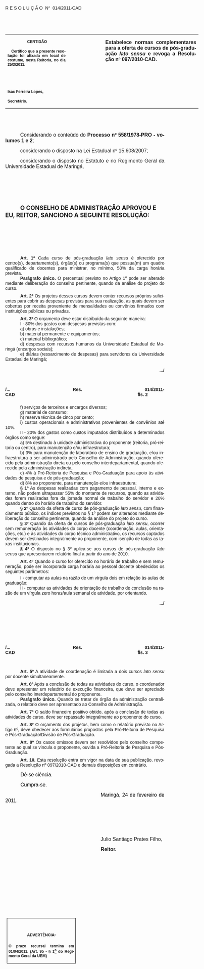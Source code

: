 <body lang=PT-BR link=blue vlink=purple style='tab-interval:35.4pt'>

<div class=Section1>

<p class=MsoTitle><span style='font-size:11.0pt;font-family:Arial;mso-no-proof:
yes'><o:p>&nbsp;</o:p></span></p>

<p class=MsoTitle><span style='font-family:Arial;mso-bidi-font-family:"Times New Roman";
mso-no-proof:yes'>R E S O L U Ç Ã O<span style='mso-spacerun:yes'>  </span>N</span><span
style='font-family:Symbol;mso-ascii-font-family:Arial;mso-hansi-font-family:
Arial;mso-char-type:symbol;mso-symbol-font-family:Symbol;mso-no-proof:yes'><span
style='mso-char-type:symbol;mso-symbol-font-family:Symbol'>°</span></span><span
style='font-family:Arial;mso-bidi-font-family:"Times New Roman";mso-no-proof:
yes'><span style='mso-spacerun:yes'>  </span>014/2011-CAD<o:p></o:p></span></p>

<p class=BodyText21><span style='font-size:10.0pt;font-family:Arial;mso-bidi-font-family:
"Times New Roman";mso-no-proof:yes'><o:p>&nbsp;</o:p></span></p>

<p class=BodyText21><span style='font-size:10.0pt;font-family:Arial;mso-bidi-font-family:
"Times New Roman";mso-no-proof:yes'><o:p>&nbsp;</o:p></span></p>

<table class=MsoNormalTable border=0 cellspacing=0 cellpadding=0 width=612
 style='width:459.0pt;border-collapse:collapse;mso-padding-alt:0cm 5.4pt 0cm 5.4pt'>
 <tr style='mso-yfti-irow:0;mso-yfti-firstrow:yes;mso-yfti-lastrow:yes'>
  <td width=196 valign=top style='width:147.15pt;padding:0cm 5.4pt 0cm 5.4pt'>
  <p class=MsoNormal align=center style='text-align:center'><b
  style='mso-bidi-font-weight:normal'><span style='font-size:9.0pt;mso-bidi-font-size:
  10.0pt;font-family:Arial;mso-bidi-font-family:"Times New Roman";mso-no-proof:
  yes'><span style='mso-spacerun:yes'> </span>CERTIDÃO<o:p></o:p></span></b></p>
  <p class=MsoNormal style='text-align:justify'><b style='mso-bidi-font-weight:
  normal'><span style='font-size:9.0pt;mso-bidi-font-size:10.0pt;font-family:
  Arial;mso-bidi-font-family:"Times New Roman";mso-no-proof:yes'><span
  style='mso-spacerun:yes'>   </span>Certifico que a presente resolução foi
  afixada em local de costume, nesta Reitoria, no dia 25/3/2011.<o:p></o:p></span></b></p>
  <p class=MsoNormal><b style='mso-bidi-font-weight:normal'><span
  style='font-size:8.0pt;font-family:Arial;mso-bidi-font-family:"Times New Roman";
  mso-no-proof:yes'><o:p>&nbsp;</o:p></span></b></p>
  <p class=MsoNormal><b style='mso-bidi-font-weight:normal'><span
  style='font-size:8.0pt;font-family:Arial;mso-bidi-font-family:"Times New Roman";
  mso-no-proof:yes'><o:p>&nbsp;</o:p></span></b></p>
  <p class=MsoNormal><b style='mso-bidi-font-weight:normal'><span
  style='font-size:9.0pt;mso-bidi-font-size:10.0pt;font-family:Arial;
  mso-bidi-font-family:"Times New Roman";mso-no-proof:yes'>Isac Ferreira Lopes,<o:p></o:p></span></b></p>
  <p class=MsoNormal><b style='mso-bidi-font-weight:normal'><span
  style='font-size:9.0pt;mso-bidi-font-size:10.0pt;font-family:Arial;
  mso-bidi-font-family:"Times New Roman";mso-no-proof:yes'>Secretário.<o:p></o:p></span></b></p>
  </td>
  <td width=107 valign=top style='width:80.25pt;padding:0cm 5.4pt 0cm 5.4pt'>
  <p class=MsoNormal style='margin-right:-5.4pt'><b><span style='font-size:
  12.0pt;mso-bidi-font-size:10.0pt;font-family:Arial;mso-bidi-font-family:"Times New Roman";
  mso-no-proof:yes'><o:p>&nbsp;</o:p></span></b></p>
  </td>
  <td width=309 valign=top style='width:231.6pt;padding:0cm 5.4pt 0cm 5.4pt'>
  <p class=MsoNormal style='text-align:justify'><b><span style='font-size:12.0pt;
  font-family:Arial;mso-no-proof:yes'>Estabelece normas complementares para a
  oferta de cursos de pós-graduação <i style='mso-bidi-font-style:normal'>lato
  sensu</i> e revoga a Resolução nº 097/2010-CAD.<o:p></o:p></span></b></p>
  </td>
 </tr>
</table>

<p class=BodyText21><span style='font-size:10.0pt;font-family:Arial;mso-bidi-font-family:
"Times New Roman";mso-no-proof:yes'><o:p>&nbsp;</o:p></span></p>

<p class=BodyText21><span style='font-size:10.0pt;font-family:Arial;mso-bidi-font-family:
"Times New Roman";mso-no-proof:yes'><o:p>&nbsp;</o:p></span></p>

<p class=MsoNormal style='margin-bottom:2.0pt;text-align:justify;text-indent:
35.45pt'><span style='font-size:12.0pt;mso-bidi-font-size:10.0pt;font-family:
Arial;mso-bidi-font-family:"Times New Roman";mso-no-proof:yes'>Considerando o
conteúdo do <b style='mso-bidi-font-weight:normal'>Processo nº 558/1978-PRO -
volumes 1 e 2</b>;<o:p></o:p></span></p>

<p class=MsoNormal style='margin-bottom:2.0pt;text-align:justify;text-indent:
35.45pt'><span style='font-size:12.0pt;mso-bidi-font-size:10.0pt;font-family:
Arial;mso-bidi-font-family:"Times New Roman";mso-no-proof:yes'>considerando o
disposto na Lei Estadual nº 15.608/2007;<o:p></o:p></span></p>

<p class=MsoNormal style='margin-bottom:2.0pt;text-align:justify;text-indent:
35.45pt'><span style='font-size:12.0pt;mso-bidi-font-size:10.0pt;font-family:
Arial;mso-bidi-font-family:"Times New Roman";mso-no-proof:yes'>considerando o
disposto no Estatuto e no Regimento Geral da Universidade Estadual de Maringá, <o:p></o:p></span></p>

<p class=MsoNormal style='text-align:justify;text-indent:35.45pt'><span
style='font-size:12.0pt;font-family:Arial;mso-bidi-font-family:"Times New Roman";
mso-no-proof:yes'><o:p>&nbsp;</o:p></span></p>

<p class=MsoNormal style='text-align:justify;text-indent:35.45pt'><span
style='font-size:12.0pt;font-family:Arial;mso-bidi-font-family:"Times New Roman";
mso-no-proof:yes'><o:p>&nbsp;</o:p></span></p>

<p class=MsoNormal style='text-align:justify;text-indent:35.45pt'><span
style='font-size:12.0pt;font-family:Arial;mso-bidi-font-family:"Times New Roman";
mso-no-proof:yes'><o:p>&nbsp;</o:p></span></p>

<p class=MsoBodyTextIndent style='text-indent:35.45pt'><b style='mso-bidi-font-weight:
normal'><span style='font-size:14.0pt;mso-no-proof:yes'>O CONSELHO DE
ADMINISTRAÇÃO APROVOU E EU, REITOR, SANCIONO A SEGUINTE RESOLUÇÃO:<o:p></o:p></span></b></p>

<p class=MsoBodyTextIndent style='text-indent:35.45pt'><span style='font-size:
12.0pt;mso-no-proof:yes'><o:p>&nbsp;</o:p></span></p>

<p class=MsoBodyTextIndent style='text-indent:35.45pt'><span style='font-size:
12.0pt;mso-no-proof:yes'><o:p>&nbsp;</o:p></span></p>

<p class=MsoBodyTextIndent style='text-indent:35.45pt'><span style='font-size:
12.0pt;mso-no-proof:yes'><o:p>&nbsp;</o:p></span></p>

<p class=western style='margin:0cm;margin-bottom:.0001pt;text-align:justify;
text-indent:35.45pt'><b><span style='font-family:Arial;mso-no-proof:yes'>Art.
1º</span></b><span style='font-family:Arial;mso-no-proof:yes'> Cada curso de
pós-graduação <i>lato sensu</i> é oferecido por centro(s), departamento(s),
órgão(s) ou programa(s) que possua(m) um quadro qualificado de docentes para
ministrar, no mínimo, 50% da carga horária prevista.<o:p></o:p></span></p>

<p class=western style='margin-top:0cm;margin-right:0cm;margin-bottom:6.0pt;
margin-left:0cm;text-align:justify;text-indent:35.45pt'><b><span
style='font-family:Arial;mso-no-proof:yes'>Parágrafo único. </span></b><span
style='font-family:Arial;mso-no-proof:yes'>O percentual previsto no Artigo 1º
pode ser alterado mediante deliberação do conselho pertinente, quando da
análise do projeto do curso.<o:p></o:p></span></p>

<p class=western style='margin-top:0cm;margin-right:0cm;margin-bottom:6.0pt;
margin-left:0cm;text-align:justify;text-indent:35.45pt'><b><span
style='font-family:Arial;mso-no-proof:yes'>Art. 2º</span></b><span
style='font-family:Arial;mso-no-proof:yes'> Os projetos desses cursos devem
conter recursos próprios suficientes para cobrir as despesas previstas para sua
realização, as quais devem ser cobertas por receita proveniente de mensalidades
ou convênios firmados com instituições públicas ou privadas.<o:p></o:p></span></p>

<p class=western style='margin:0cm;margin-bottom:.0001pt;text-align:justify;
text-indent:35.45pt'><b><span style='font-family:Arial;mso-no-proof:yes'>Art.
3º </span></b><span style='font-family:Arial;mso-no-proof:yes'>O orçamento deve
estar distribuído da seguinte maneira:<o:p></o:p></span></p>

<p class=western style='margin:0cm;margin-bottom:.0001pt;text-align:justify;
text-indent:35.45pt'><span style='font-family:Arial;mso-bidi-font-weight:bold;
mso-no-proof:yes'>I<b> </b></span><span style='font-family:Arial;mso-no-proof:
yes'>- 80% dos gastos com despesas previstas com:<o:p></o:p></span></p>

<p class=western style='margin:0cm;margin-bottom:.0001pt;text-align:justify;
text-indent:35.45pt'><span style='font-family:Arial;mso-no-proof:yes'>a) obras
e instalações;<o:p></o:p></span></p>

<p class=western style='margin:0cm;margin-bottom:.0001pt;text-align:justify;
text-indent:35.45pt'><span style='font-family:Arial;mso-no-proof:yes'>b)
material permanente e equipamentos;<o:p></o:p></span></p>

<p class=western style='margin:0cm;margin-bottom:.0001pt;text-align:justify;
text-indent:35.45pt'><span style='font-family:Arial;mso-no-proof:yes'>c)
material bibliográfico;<o:p></o:p></span></p>

<p class=western style='margin:0cm;margin-bottom:.0001pt;text-align:justify;
text-indent:35.45pt'><span style='font-family:Arial;mso-no-proof:yes'>d)
despesas com recursos humanos da Universidade Estadual de Maringá (encargos
sociais);<o:p></o:p></span></p>

<p class=western style='margin:0cm;margin-bottom:.0001pt;text-align:justify;
text-indent:35.45pt'><span style='font-family:Arial;mso-no-proof:yes'>e)
diárias (ressarcimento de despesas) para servidores da Universidade Estadual de
Maringá;<o:p></o:p></span></p>

<p class=western style='margin-top:0cm;margin-right:0cm;margin-bottom:3.0pt;
margin-left:0cm;text-align:justify;text-indent:35.45pt'><span style='font-family:
Arial;mso-no-proof:yes'><o:p>&nbsp;</o:p></span></p>

<p class=western align=right style='margin-top:0cm;margin-right:0cm;margin-bottom:
3.0pt;margin-left:0cm;text-align:right;text-indent:35.45pt'><b
style='mso-bidi-font-weight:normal'><span style='font-family:Arial;mso-no-proof:
yes'>.../<o:p></o:p></span></b></p>

<p class=western align=right style='margin-top:0cm;margin-right:0cm;margin-bottom:
3.0pt;margin-left:0cm;text-align:right;text-indent:35.45pt'><b
style='mso-bidi-font-weight:normal'><span style='font-family:Arial;mso-no-proof:
yes'><o:p>&nbsp;</o:p></span></b></p>

<p class=western align=right style='margin-top:0cm;margin-right:0cm;margin-bottom:
3.0pt;margin-left:0cm;text-align:right;text-indent:35.45pt'><b
style='mso-bidi-font-weight:normal'><span style='font-family:Arial;mso-no-proof:
yes'><o:p>&nbsp;</o:p></span></b></p>

<p class=western style='margin-top:0cm;margin-right:0cm;margin-bottom:3.0pt;
margin-left:0cm;text-align:justify'><b style='mso-bidi-font-weight:normal'><span
style='font-family:Arial;mso-no-proof:yes'>/... Res. 014/2011-CAD<span
style='mso-tab-count:9'>                                                                                                    </span>fls.
2<o:p></o:p></span></b></p>

<p class=western align=right style='margin-top:0cm;margin-right:0cm;margin-bottom:
3.0pt;margin-left:0cm;text-align:right;text-indent:35.45pt'><b
style='mso-bidi-font-weight:normal'><span style='font-family:Arial;mso-no-proof:
yes'><o:p>&nbsp;</o:p></span></b></p>

<p class=western style='margin:0cm;margin-bottom:.0001pt;text-align:justify;
text-indent:35.45pt'><span style='font-family:Arial;mso-no-proof:yes'>f)
serviços de terceiros e encargos diversos;<o:p></o:p></span></p>

<p class=western style='margin:0cm;margin-bottom:.0001pt;text-align:justify;
text-indent:35.45pt'><span style='font-family:Arial;mso-no-proof:yes'>g)
material de consumo;<o:p></o:p></span></p>

<p class=western style='margin:0cm;margin-bottom:.0001pt;text-align:justify;
text-indent:35.45pt'><span style='font-family:Arial;mso-no-proof:yes'>h)
reserva técnica de cinco por cento;<o:p></o:p></span></p>

<p class=western style='margin:0cm;margin-bottom:.0001pt;text-align:justify;
text-indent:35.45pt'><span style='font-family:Arial;mso-no-proof:yes'>i) custos
operacionais e administrativos provenientes de convênios até 10%.<o:p></o:p></span></p>

<p class=western style='margin:0cm;margin-bottom:.0001pt;text-align:justify;
text-indent:35.45pt'><span style='font-family:Arial;mso-bidi-font-weight:bold;
mso-no-proof:yes'>II -</span><span style='font-family:Arial;mso-no-proof:yes'>
20% dos gastos como custos imputados distribuídos a determinados órgãos como
segue: <o:p></o:p></span></p>

<p class=western style='margin:0cm;margin-bottom:.0001pt;text-align:justify;
text-indent:35.45pt'><span style='font-family:Arial;mso-no-proof:yes'>a) 5%
destinado à unidade administrativa do proponente (reitoria, pró-reitoria ou
centro), para manutenção e/ou infraestrutura;<o:p></o:p></span></p>

<p class=western style='margin:0cm;margin-bottom:.0001pt;text-align:justify;
text-indent:35.45pt'><span style='font-family:Arial;mso-no-proof:yes'>b) 3%
para manutenção de laboratório de ensino de graduação, e/ou infraestrutura a
ser administrado pelo Conselho de Administração, quando oferecido pela
administração direta ou pelo conselho interdepartamental, quando oferecido pela
administração indireta;<o:p></o:p></span></p>

<p class=western style='margin:0cm;margin-bottom:.0001pt;text-align:justify;
text-indent:35.45pt'><span style='font-family:Arial;mso-no-proof:yes'>c) 4% à
Pró-Reitoria de Pesquisa e Pós-Graduação para apoio às atividades de pesquisa e
de pós-graduação;<o:p></o:p></span></p>

<p class=western style='margin:0cm;margin-bottom:.0001pt;text-align:justify;
text-indent:35.45pt'><span style='font-family:Arial;mso-no-proof:yes'>d) 8% ao
proponente, para manutenção e/ou infraestrutura;<o:p></o:p></span></p>

<p class=western style='margin:0cm;margin-bottom:.0001pt;text-align:justify;
text-indent:35.45pt'><b><span style='font-family:Arial;mso-no-proof:yes'>§ 1º</span></b><span
style='font-family:Arial;mso-no-proof:yes'> As despesas realizadas com
pagamento de pessoal, interno e externo, não podem ultrapassar 55% do montante
de recursos, quando as atividades forem realizadas fora da jornada normal de
trabalho do servidor e 20% quando dentro do horário de trabalho do servidor. <o:p></o:p></span></p>

<p class=western style='margin:0cm;margin-bottom:.0001pt;text-align:justify;
text-indent:35.45pt'><b><span style='font-family:Arial;mso-no-proof:yes'>§ 2º </span></b><span
style='font-family:Arial;mso-no-proof:yes'>Quando da oferta de curso de
pós-graduação <i>lato sensu</i>, com financiamento público, os índices
previstos no § 1º podem ser alterados mediante deliberação do conselho
pertinente, quando da análise do projeto do curso.<o:p></o:p></span></p>

<p class=western style='margin:0cm;margin-bottom:.0001pt;text-align:justify;
text-indent:35.45pt'><b><span style='font-family:Arial;mso-no-proof:yes'>§ 3º </span></b><span
style='font-family:Arial;mso-no-proof:yes'>Quando da oferta de cursos de<b> </b><span
style='mso-bidi-font-weight:bold'>pós-graduação</span> <i>lato sensu</i>, <span
style='mso-bidi-font-weight:bold'>ocorrer<b> </b></span>sem remuneração às
atividades do corpo docente (coordenação, aulas, orientações, etc.) e às
atividades do corpo técnico administrativo, os recursos captados devem ser
destinados integralmente ao proponente, com isenção de todas as taxas
institucionais.<o:p></o:p></span></p>

<p class=western style='margin-top:0cm;margin-right:0cm;margin-bottom:6.0pt;
margin-left:0cm;text-align:justify;text-indent:35.45pt'><b><span
style='font-family:Arial;mso-no-proof:yes'>§ 4º </span></b><span
style='font-family:Arial;mso-no-proof:yes'>O disposto no § 3º aplica-se aos
cursos de pós-graduação <i>lato sensu</i> que apresentarem relatório final a
partir do ano de 2010.<o:p></o:p></span></p>

<p class=western style='margin-top:0cm;margin-right:0cm;margin-bottom:3.0pt;
margin-left:0cm;text-align:justify;text-indent:35.45pt'><b><span
style='font-family:Arial;mso-no-proof:yes'>Art. 4º</span></b><span
style='font-family:Arial;mso-no-proof:yes'> Quando o curso for oferecido no
horário de trabalho e sem remuneração, pode ser incorporada carga horária ao
pessoal docente obedecidos os seguintes parâmetros:<o:p></o:p></span></p>

<p class=western style='margin:0cm;margin-bottom:.0001pt;text-align:justify;
text-indent:35.45pt'><span style='font-family:Arial;mso-bidi-font-weight:bold;
mso-no-proof:yes'>I </span><span style='font-family:Arial;mso-no-proof:yes'>-
computar as aulas na razão de um vírgula dois em relação às aulas de graduação;<o:p></o:p></span></p>

<p class=western style='margin:0cm;margin-bottom:.0001pt;text-align:justify;
text-indent:35.45pt'><span style='font-family:Arial;mso-no-proof:yes'>II -
computar as atividades de orientação de trabalho de conclusão na razão de um
vírgula zero horas/aula semanal de atividade, por orientando.<o:p></o:p></span></p>

<p class=western style='margin:0cm;margin-bottom:.0001pt;text-align:justify;
text-indent:35.45pt'><span style='font-family:Arial;mso-no-proof:yes'><o:p>&nbsp;</o:p></span></p>

<p class=western align=right style='margin-top:0cm;margin-right:0cm;margin-bottom:
3.0pt;margin-left:0cm;text-align:right;text-indent:35.45pt'><b
style='mso-bidi-font-weight:normal'><span style='font-family:Arial;mso-no-proof:
yes'>.../<o:p></o:p></span></b></p>

<p class=western style='margin-top:0cm;margin-right:0cm;margin-bottom:3.0pt;
margin-left:0cm;text-align:justify'><b style='mso-bidi-font-weight:normal'><span
style='font-family:Arial;mso-no-proof:yes'><o:p>&nbsp;</o:p></span></b></p>

<p class=western style='margin-top:0cm;margin-right:0cm;margin-bottom:3.0pt;
margin-left:0cm;text-align:justify'><b style='mso-bidi-font-weight:normal'><span
style='font-family:Arial;mso-no-proof:yes'><o:p>&nbsp;</o:p></span></b></p>

<p class=western style='margin-top:0cm;margin-right:0cm;margin-bottom:3.0pt;
margin-left:0cm;text-align:justify'><b style='mso-bidi-font-weight:normal'><span
style='font-family:Arial;mso-no-proof:yes'><o:p>&nbsp;</o:p></span></b></p>

<p class=western style='margin-top:0cm;margin-right:0cm;margin-bottom:3.0pt;
margin-left:0cm;text-align:justify'><b style='mso-bidi-font-weight:normal'><span
style='font-family:Arial;mso-no-proof:yes'><o:p>&nbsp;</o:p></span></b></p>

<p class=western style='margin-top:0cm;margin-right:0cm;margin-bottom:3.0pt;
margin-left:0cm;text-align:justify'><b style='mso-bidi-font-weight:normal'><span
style='font-family:Arial;mso-no-proof:yes'><o:p>&nbsp;</o:p></span></b></p>

<p class=western style='margin-top:0cm;margin-right:0cm;margin-bottom:3.0pt;
margin-left:0cm;text-align:justify'><b style='mso-bidi-font-weight:normal'><span
style='font-family:Arial;mso-no-proof:yes'><o:p>&nbsp;</o:p></span></b></p>

<p class=western style='margin-top:0cm;margin-right:0cm;margin-bottom:3.0pt;
margin-left:0cm;text-align:justify'><b style='mso-bidi-font-weight:normal'><span
style='font-family:Arial;mso-no-proof:yes'>/... Res. 014/2011-CAD<span
style='mso-tab-count:9'>                                                                                                    </span>fls.
3<o:p></o:p></span></b></p>

<p class=western align=right style='margin-top:0cm;margin-right:0cm;margin-bottom:
3.0pt;margin-left:0cm;text-align:right;text-indent:35.45pt'><b
style='mso-bidi-font-weight:normal'><span style='font-family:Arial;mso-no-proof:
yes'><o:p>&nbsp;</o:p></span></b></p>

<p class=western style='margin-top:0cm;margin-right:0cm;margin-bottom:3.0pt;
margin-left:0cm;text-align:justify;text-indent:35.45pt'><span style='font-family:
Arial;mso-no-proof:yes'><o:p>&nbsp;</o:p></span></p>

<p class=western style='margin-top:0cm;margin-right:0cm;margin-bottom:6.0pt;
margin-left:0cm;text-align:justify;text-indent:35.45pt'><b><span
style='font-family:Arial;mso-no-proof:yes'>Art. 5º</span></b><span
style='font-family:Arial;mso-no-proof:yes'> A atividade de coordenação é
limitada a dois cursos <i>lato sensu</i> por docente simultaneamente.<o:p></o:p></span></p>

<p class=western style='margin:0cm;margin-bottom:.0001pt;text-align:justify;
text-indent:35.45pt'><b><span style='font-family:Arial;mso-no-proof:yes'>Art.
6º</span></b><span style='font-family:Arial;mso-no-proof:yes'> Após a conclusão
de todas as atividades do curso, o coordenador deve apresentar um relatório de
execução financeira, que deve ser apreciado pelo conselho interdepartamental do
proponente.<o:p></o:p></span></p>

<p class=western style='margin-top:0cm;margin-right:0cm;margin-bottom:6.0pt;
margin-left:0cm;text-align:justify;text-indent:35.45pt'><b><span
style='font-family:Arial;mso-no-proof:yes'>Parágrafo único.</span></b><span
style='font-family:Arial;mso-no-proof:yes'> Quando se tratar de órgão da
administração centralizada, o relatório deve ser apresentado ao Conselho de
Administração.<o:p></o:p></span></p>

<p class=western style='margin-top:0cm;margin-right:0cm;margin-bottom:6.0pt;
margin-left:0cm;text-align:justify;text-indent:35.45pt'><b><span
style='font-family:Arial;mso-no-proof:yes'>Art. 7º</span></b><span
style='font-family:Arial;mso-no-proof:yes'> O saldo financeiro positivo obtido,
após a conclusão de todas as atividades do curso, deve ser repassado
integralmente ao proponente do curso.<o:p></o:p></span></p>

<p class=western style='margin-top:0cm;margin-right:0cm;margin-bottom:6.0pt;
margin-left:0cm;text-align:justify;text-indent:35.45pt'><b><span
style='font-family:Arial;mso-no-proof:yes'>Art. 8º</span></b><span
style='font-family:Arial;mso-no-proof:yes'> O orçamento dos projetos, bem como
o relatório previsto no Artigo 6º, deve obedecer aos formulários propostos pela
Pró-Reitoria de Pesquisa e Pós-Graduação/Divisão de Pós-Graduação.<o:p></o:p></span></p>

<p class=western style='margin-top:0cm;margin-right:0cm;margin-bottom:6.0pt;
margin-left:0cm;text-align:justify;text-indent:35.45pt'><b><span
style='font-family:Arial;mso-no-proof:yes'>Art. 9º</span></b><span
style='font-family:Arial;mso-no-proof:yes'> Os casos omissos devem ser
resolvidos pelo conselho competente ao qual se vincula o proponente, ouvida a
Pró-Reitoria de Pesquisa e Pós-Graduação.<o:p></o:p></span></p>

<p class=western style='margin-top:0cm;margin-right:0cm;margin-bottom:3.0pt;
margin-left:0cm;text-align:justify;text-indent:35.45pt'><b><span
style='font-family:Arial;mso-no-proof:yes'>Art. 10.</span></b><span
style='font-family:Arial;mso-no-proof:yes'> Esta resolução entra em vigor na
data de sua publicação, revogada a Resolução nº 097/2010-CAD e demais
disposições em contrário.<o:p></o:p></span></p>

<p class=MsoNormal style='margin-bottom:2.0pt;text-align:justify;text-indent:
36.0pt;mso-pagination:none'><span style='font-size:12.0pt;font-family:Arial;
color:black;mso-no-proof:yes'>Dê-se ciência.<o:p></o:p></span></p>

<p class=MsoNormal style='margin-bottom:2.0pt;text-align:justify;text-indent:
36.0pt;mso-pagination:none'><span style='font-size:12.0pt;font-family:Arial;
color:black;mso-no-proof:yes'>Cumpra-se.<o:p></o:p></span></p>

<p class=MsoNormal style='text-align:justify;text-indent:8.0cm'><span
style='font-size:12.0pt;font-family:Arial;color:black;mso-no-proof:yes'>Maringá,
24 de fevereiro de 2011.<o:p></o:p></span></p>

<p class=MsoNormal style='text-align:justify;text-indent:8.0cm'><span
style='font-family:Arial;mso-bidi-font-family:"Times New Roman";mso-no-proof:
yes'><o:p>&nbsp;</o:p></span></p>

<p class=MsoNormal style='text-align:justify;text-indent:8.0cm'><span
style='font-family:Arial;mso-bidi-font-family:"Times New Roman";mso-no-proof:
yes'><o:p>&nbsp;</o:p></span></p>

<p class=MsoNormal style='text-align:justify;text-indent:8.0cm'><span
style='font-family:Arial;mso-bidi-font-family:"Times New Roman";mso-no-proof:
yes'><o:p>&nbsp;</o:p></span></p>

<p class=MsoNormal style='text-align:justify;text-indent:8.0cm'><span
style='font-size:12.0pt;font-family:Arial;mso-bidi-font-family:"Times New Roman";
mso-no-proof:yes'>Julio Santiago Prates Filho,<o:p></o:p></span></p>

<p class=MsoNormal style='text-align:justify;text-indent:8.0cm;tab-stops:8.0cm 276.45pt'><b
style='mso-bidi-font-weight:normal'><span style='font-size:12.0pt;font-family:
Arial;mso-bidi-font-family:"Times New Roman";mso-no-proof:yes'>Reitor.<o:p></o:p></span></b></p>

<p class=MsoNormal style='text-align:justify;text-indent:8.0cm;tab-stops:8.0cm 276.45pt'><b
style='mso-bidi-font-weight:normal'><span style='font-size:12.0pt;font-family:
Arial;mso-bidi-font-family:"Times New Roman";mso-no-proof:yes'><o:p>&nbsp;</o:p></span></b></p>

<p class=MsoNormal style='text-align:justify;text-indent:8.0cm;tab-stops:8.0cm 276.45pt'><b
style='mso-bidi-font-weight:normal'><span style='font-size:12.0pt;font-family:
Arial;mso-bidi-font-family:"Times New Roman";mso-no-proof:yes'><o:p>&nbsp;</o:p></span></b></p>

<p class=MsoNormal style='text-align:justify;text-indent:8.0cm;tab-stops:8.0cm 276.45pt'><b
style='mso-bidi-font-weight:normal'><span style='font-size:12.0pt;font-family:
Arial;mso-bidi-font-family:"Times New Roman";mso-no-proof:yes'><o:p>&nbsp;</o:p></span></b></p>

<p class=MsoNormal style='text-align:justify;text-indent:8.0cm;tab-stops:8.0cm 276.45pt'><b
style='mso-bidi-font-weight:normal'><span style='font-size:12.0pt;font-family:
Arial;mso-bidi-font-family:"Times New Roman";mso-no-proof:yes'><o:p>&nbsp;</o:p></span></b></p>

<p class=MsoNormal style='text-align:justify;text-indent:8.0cm;tab-stops:8.0cm 276.45pt'><b
style='mso-bidi-font-weight:normal'><span style='font-size:12.0pt;font-family:
Arial;mso-bidi-font-family:"Times New Roman";mso-no-proof:yes'><o:p>&nbsp;</o:p></span></b></p>

<p class=MsoNormal style='text-align:justify;text-indent:8.0cm;tab-stops:8.0cm 276.45pt'><b
style='mso-bidi-font-weight:normal'><span style='font-size:12.0pt;font-family:
Arial;mso-bidi-font-family:"Times New Roman";mso-no-proof:yes'><o:p>&nbsp;</o:p></span></b></p>

<table class=MsoNormalTable border=1 cellspacing=0 cellpadding=0
 style='margin-left:3.5pt;border-collapse:collapse;border:none;mso-border-alt:
 solid windowtext .5pt;mso-padding-alt:0cm 3.5pt 0cm 3.5pt;mso-border-insideh:
 .5pt solid windowtext;mso-border-insidev:.5pt solid windowtext'>
 <tr style='mso-yfti-irow:0;mso-yfti-firstrow:yes;mso-yfti-lastrow:yes'>
  <td width=207 valign=top style='width:155.6pt;border:solid windowtext 1.0pt;
  mso-border-alt:solid windowtext .5pt;padding:0cm 3.5pt 0cm 3.5pt'>
  <h1 align=center style='text-align:center'><span style='font-size:9.0pt;
  mso-bidi-font-size:10.0pt;mso-no-proof:yes'>ADVERTÊNCIA:<o:p></o:p></span></h1>
  <p class=MsoNormal style='text-align:justify'><b style='mso-bidi-font-weight:
  normal'><span style='font-size:9.0pt;mso-bidi-font-size:10.0pt;font-family:
  Arial;mso-bidi-font-family:"Times New Roman";mso-no-proof:yes'>O prazo
  recursal termina em 01/04/2011. (Art. 95 - § 1<u><sup>o</sup></u> do
  Regimento Geral da UEM)</span></b><span style='font-size:9.0pt;mso-bidi-font-size:
  10.0pt;font-family:Arial;mso-bidi-font-family:"Times New Roman";mso-no-proof:
  yes'><o:p></o:p></span></p>
  </td>
 </tr>
</table>

<p class=MsoNormal style='text-align:justify;text-indent:10.0cm'><span
style='mso-no-proof:yes'><o:p>&nbsp;</o:p></span></p>

</div>

</body>
